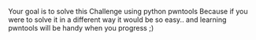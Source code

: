 Your goal is to solve this Challenge using python pwntools
Because if you were to solve it in a different way it would be so easy..
and learning pwntools will be handy when you progress ;)
